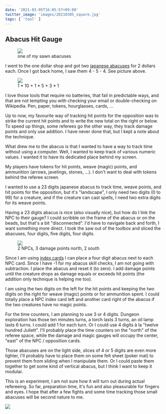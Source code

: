 ```yaml
---
date: '2021-03-05T16:05:57+09:00'
twitter_image: 'images/20210305_square.jpg'
tags: [ 'tool' ]
---
```


## Abacus Hit Gauge

<figure class="banner">
<a href="images/20210305_abacus.jpg"><img src="images/20210305_abacus.jpg" loading="lazy" /></a>
<figcaption>one of my sawn abacuses</figcaption>
</figure>

I went to the one dollar shop and got two [japanese abacuses](https://en.wikipedia.org/wiki/Soroban) for 2 dollars each. Once I got back home, I saw them 4 - 5 - 4. See picture above.

<figure class="right smallerr">
<a href="images/20210305_eighteen.jpg"><img src="images/20210305_eighteen.jpg" loading="lazy" /></a>
<figcaption>1 * 10 + 1 * 5 + 3 * 1</figcaption>
</figure>

I love those tools that require no batteries, that fail in predictable ways, and that are not tempting you with checking your email or double-checking on Wikipedia. Pen, paper, tokens, hourglasses, cards, ...

Up to now, my favourite way of tracking hit points for the opposition was to strike the current hit points and to write the new total on the right or below. To speed up things, some referees go the other way, they track damage points and only use addition. I have never done that, but I kept a note about the technique.

What drew me to the abacus is that I wanted to have a way to track time without using a computer. Well, I wanted to keep track of various numeric values. I wanted it to have its dedicated place behind my screen.

My players have tokens for hit points, weave (magic) points, and ammunition (arrows, javelings, stones, ...). I don't want to deal with tokens behind the referee screen.

I wanted to use a 23 digits japanese abacus to track time, weave points, and hit points for the opposition, but it's "landscape", I only need two digits (0 to 99) for a creature, and if the creature can cast spells, I need two extra digits for its weave points.

Having a 23 digits abacus is nice (also visually nice), but how do I link the NPC to their gauge? I could scribble on the frame of the abacus or on the beads, but that's a bit "disconnected". I'd have to navigate back and forth, I want something more direct. I took the saw out of the toolbox and sliced the abacuses, four digits, five digits, four digits.

<figure class="left">
<a href="images/20210305_npcs.jpg"><img src="images/20210305_npcs.jpg" loading="lazy" /></a>
<figcaption>
2 NPCs, 3 damage points north, 2 south
</figcaption>
</figure>

Since I am using [index cards](20210223.html?t=Index_Card&f=abacus) I can place a four digit abacus next to each NPC card. Since I have -1 for my abacus skill checks, I am not going with subtraction. I place the abacus and reset it (to zero). I add damage points until the creature drops as damage equals or exceeds hit points (the addition only technique is helping me too).

I am using the two digits on the left for the hit points and keeping the two digits on the right for weave (magic) points or for ammunition spent. I could totally place a NPC index card left and another card right of the abacus if the two creatures have no magic points.

For the time counters, I am planning to use 3 or 4 digits. Dungeon exploration has those ten minutes turns, a torch lasts 3 turns, an oil lamp lasts 6 turns. I could add 1 for each turn. Or I could use 4 digits à la "twelve hundred Juliett". I'll probably place the time counters on the "north" of the referee space, while the damage and magic gauges will occupy the center, "east" of the NPC / opposition cards.

Those abacuses are on the light side, slices of 4 or 5 digits are even more lighter, I'll probably have to place them on some felt sheet (poker mat) to prevent them from sliding when I manipulate them. Or I could paste them together to get some kind of vertical abacus, but I think I want to keep it modular.

This is an experiment, I am not sure how it will turn out during actual refereeing. So far, preparation time, it's fun and also pleasurable for fingers and eyes. I hope that after a few fights and some time tracking those small abacuses will be second nature to me.

<img class="pix" src="/images/pix.png?t=abacus" loading="lazy" />

